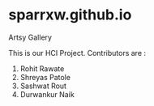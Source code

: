 # sparrxw.github.io
Artsy Gallery

This is our HCI Project.
Contributors are :
1. Rohit Rawate
2. Shreyas Patole
3. Sashwat Rout
4. Durwankur Naik
